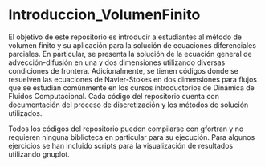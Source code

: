 # Introduccion_VolumenFinito
El objetivo de este repositorio es introducir a estudiantes al método de volumen finito y su aplicación para la solución de ecuaciones diferenciales parciales. En particular, se presenta la solución de la ecuación general de advección-difusión en una y dos dimensiones utilizando diversas condiciones de frontera. Adicionalmente, se tienen códigos donde se resuelven las ecuaciones de Navier-Stokes en dos dimensiones para flujos que se estudian comúnmente en los cursos introductorios de Dinámica de Fluidos Computacional. Cada código del repositorio cuenta con documentación del proceso de discretización y los métodos de solución utilizados.

Todos los códigos del repositorio pueden compilarse con gfortran y no requieren ninguna biblioteca en particular para su ejecución. Para algunos ejercicios se han incluido scripts para la visualización de resultados utilizando gnuplot.
